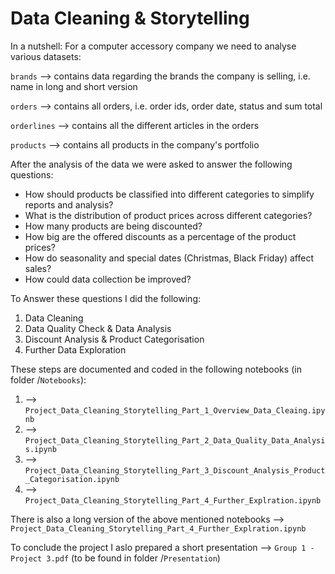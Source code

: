# Data Cleaning & Storytelling

In a nutshell: For a computer accessory company we need to analyse various datasets:

`brands` --> contains data regarding the brands the company is selling, i.e. name in long and short version

`orders` --> contains all orders, i.e. order ids, order date, status and sum total

`orderlines` --> contains all the different articles in the orders

`products` --> contains all products in the company's portfolio

After the analysis of the data we were asked to answer the following questions:

* How should products be classified into different categories to simplify reports and analysis?
* What is the distribution of product prices across different categories?
* How many products are being discounted?
* How big are the offered discounts as a percentage of the product prices?
* How do seasonality and special dates (Christmas, Black Friday) affect sales?
* How could data collection be improved?

To Answer these questions I did the following:

1. Data Cleaning
2. Data Quality Check & Data Analysis
3. Discount Analysis & Product Categorisation
4. Further Data Exploration

These steps are documented and coded in the following notebooks (in folder /`Notebooks`):

1. --> `Project_Data_Cleaning_Storytelling_Part_1_Overview_Data_Cleaing.ipynb`
2. --> `Project_Data_Cleaning_Storytelling_Part_2_Data_Quality_Data_Analysis.ipynb`
3. --> `Project_Data_Cleaning_Storytelling_Part_3_Discount_Analysis_Product_Categorisation.ipynb`
4. --> `Project_Data_Cleaning_Storytelling_Part_4_Further_Explration.ipynb`

There is also a long version of the above mentioned notebooks --> `Project_Data_Cleaning_Storytelling_Part_4_Further_Explration.ipynb`

To conclude the project I aslo prepared a short presentation --> `Group 1 - Project 3.pdf` (to be found in folder /`Presentation`)


